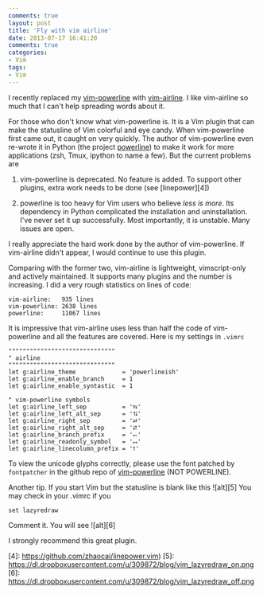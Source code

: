 ```yaml
---
comments: true
layout: post
title: 'Fly with vim airline'
date: 2013-07-17 16:41:20
comments: true
categories:
- Vim
tags:
- Vim
---
```


I recently replaced my [vim-powerline][1] with [vim-airline][2]. I like vim-airline so much that
I can't help spreading words about it.

For those who don't know what vim-powerline is. It is a Vim plugin that can make the statusline of
Vim colorful and eye candy. When vim-powerline first came out, it caught on very quickly. The author
of vim-powerline even re-wrote it in Python (the project [powerline][3]) to make it work for more
applications (zsh, Tmux, ipython to name a few). But the current problems are

1. vim-powerline is deprecated. No feature is added. To support other plugins, extra work needs to
   be done (see [linepower][4])

2. powerline is too heavy for Vim users who believe *less is more*. Its dependency in Python
   complicated the installation and uninstallation. I've never set it up successfully. Most
   importantly, it is unstable. Many issues are open.

I really appreciate the hard work done by the author of vim-powerline. If vim-airline didn't appear,
I would continue to use this plugin.

Comparing with the former two, vim-airline is lightweight, vimscript-only and actively maintained.
It supports many plugins and the number is increasing. I did a very rough statistics on lines of
code:

    vim-airline:   935 lines
    vim-powerline: 2638 lines
    powerline:     11067 lines

It is impressive that vim-airline uses less than half the code of vim-powerline and all the features
are covered. Here is my settings in `.vimrc`

    """"""""""""""""""""""""""""""
    " airline
    """"""""""""""""""""""""""""""
    let g:airline_theme             = 'powerlineish'
    let g:airline_enable_branch     = 1
    let g:airline_enable_syntastic  = 1

    " vim-powerline symbols
    let g:airline_left_sep          = '⮀'
    let g:airline_left_alt_sep      = '⮁'
    let g:airline_right_sep         = '⮂'
    let g:airline_right_alt_sep     = '⮃'
    let g:airline_branch_prefix     = '⭠'
    let g:airline_readonly_symbol   = '⭤'
    let g:airline_linecolumn_prefix = '⭡'

To view the unicode glyphs correctly, please use the font patched by `fontpatcher` in the github
repo of [vim-powerline][1] (NOT POWERLINE).

Another tip. If you start Vim but the statusline is blank like this ![alt][5]
You may check in your .vimrc if you

    set lazyredraw

Comment it. You will see ![alt][6]

I strongly recommend this great plugin.


[1]: https://github.com/Lokaltog/vim-powerline
[2]: https://github.com/bling/vim-airline
[3]: https://github.com/Lokaltog/powerline
[4]: https://github.com/zhaocai/linepower.vim)
[5]: https://dl.dropboxusercontent.com/u/309872/blog/vim_lazyredraw_on.png
[6]: https://dl.dropboxusercontent.com/u/309872/blog/vim_lazyredraw_off.png
